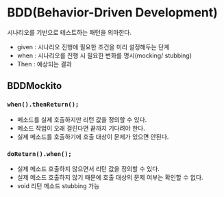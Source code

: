 # BDD(Behavior-Driven Development)

시나리오를 기반으로 테스트하는 패턴을 의마한다. 

- given : 시나리오 진행에 필요한 조건을 미리 설정해두는 단계
- when : 시나리오를 진행 시 필요한 변화를 명시(mocking/ stubbing)
- Then : 예상되는 결과 

## BDDMockito
###  `when().thenReturn();`
- 메소드를 실제 호출하지만 리턴 값을 정의할 수 있다. 
- 메소드 작업이 오래 걸린다면 끝까지 기다려야 한다.
- 실제 메소드를 호출하기에 호출 대상이 문제가 있으면 안된다.
    
###  `doReturn().when();`
- 실제 메소드 호출하지 않으면서 리턴 값을 정의할 수 있다.
- 실제 메소드 호출하지 않기 때문에 호출 대상의 문제 여부는 확인할 수 없다.
- void 리턴 메소드 stubbing 가능
